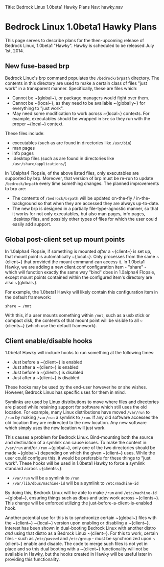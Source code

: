 Title: Bedrock Linux 1.0beta1 Hawky Plans
Nav: hawky.nav

# Bedrock Linux 1.0beta1 Hawky Plans

This page serves to describe plans for the then-upcoming release of Bedrock Linux,
1.0beta1 "Hawky". Hawky is scheduled to be released July 1st, 2014.

## New fuse-based brp

Bedrock Linux's brp command populates the `/bedrock/brpath` directory.  The
contents in this directory are used to make a certain class of files "just
work" in a transparent manner.  Specifically, these are files which:

- Cannot be ~{global~}, or package managers would fight over them.
- Cannot be ~{local~}, as they need to be available ~{globally~} for everything to
  "just work".
- May need some modification to work across ~{local~} contexts.  For example,
  executables should be wrapped in `brc` so they run with the proper ~{local~}
  context.

These files include:

- executables (such as are found in directories like `/usr/bin`)
- man pages
- info pages
- .desktop files (such as are found in directories like `/usr/share/applications/`)

In 1.0alpha4 Flopsie, of the above listed files, only executables are supported
by brp.  Moreover, that version of brp must be re-run to update
`/bedrock/brpath` every time something changes.  The planned improvements to
brp are:

- The contents of `/bedrock/brpath` will be updated on-the-fly /
  in-the-background so that when they are accessed they are always up-to-date.
- The new brp is designed in a partially file-type-agnostic manner, so that it
  works for not only executables, but also man pages, info pages, .desktop
  files, and possibly other types of files for which the user could easily add
  support.

## Global post-client set up mount points

In 1.0alpha4 Flopsie, if something is mounted *after* a ~{client~} is set up, that
mount point is automatically ~{local~}.  Only processes from the same ~{client~} that
provided the mount command can access it.  In 1.0beta1 Hawky, we are adding a
new client.conf configuration item - "share" - which will function exactly the
same way "bind" does in 1.0alpha4 Flopsie, except mount points contained within
the configured item's directory are also ~{global~}.

For example, the 1.0beta1 Hawky will likely contain this configuration item in
the default framework:

    share = /mnt

With this, if a user mounts something within `/mnt`, such as a usb stick or
compact disk, the contents of that mount point will be visible to all ~{clients~}
(which use the default framework).

## Client enable/disable hooks

1.0beta1 Hawky will include hooks to run something at the following times:

- Just before a ~{client~} is enabled
- Just after a ~{client~} is enabled
- Just before a ~{client~} is disabled
- Just after a ~{client~} is disabled

These hooks may be used by the end-user however he or she wishes.  However,
Bedrock Linux has specific uses for them in mind.

Symlinks are used by Linux distributions to move where files and directories
are placed while retaining support for software which still uses the old
location.  For example, many Linux distributions have moved `/var/run` to
`/run` by making `/var/run` a symlink to `/run`.  If any old software accesses
the old location they are redirected to the new location.  Any new software
which simply uses the new location will just work.

This causes a problem for Bedrock Linux.  Bind-mounting both the source and
destination of a symlink can cause issues.  To make the content in `/var/run`
and/or `/run` ~{global~}, only one of the two directories should be made ~{global~}
depending on which the given ~{client~} uses.  While the user could configure this,
it would be preferable for these things to "just work".  These hooks will be
used in 1.0beta1 Hawky to force a symlink standard across ~{clients~}:

- `/var/run` will be a symlink to `/run`
- `/var/lib/dbus/machine-id` will be a symlink to `/etc/machine-id`

By doing this, Bedrock Linux will be able to make `/run` and `/etc/machine-id`
~{global~}, ensuring things such as dbus and udev work across ~{clients~}.  This change
will be enforced utilizing the just-before-a-client-is-enabled hook.

Another potential use for this is to synchronize certain ~{global~} files with the
~{client~} ~{local~} version upon enabling or disabling a ~{client~}.  Interest has been
shown in dual-booting Bedrock Linux with another distro *and* using that distro
as a Bedrock Linux ~{client~}.  For this to work, certain files - such as
`/etc/passwd` and `/etc/group` - must be synchronized upon ~{client~} enable and
disable.  The code to merge such files is not yet in place and so this dual
booting with a ~{client~} functionality will not be available in Hawky, but the
hooks created in Hawky will be useful later in providing this functionality.
